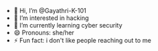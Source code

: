 - 👋 Hi, I’m @Gayathri-K-101
- 👀 I’m interested in hacking
- 🌱 I’m currently learning cyber security
- 😄 Pronouns: she/her
- ⚡ Fun fact: i don't like people reaching out to me 

<!---
Gayathri-K-101/Gayathri-K-101 is a ✨ special ✨ repository because its `README.md` (this file) appears on your GitHub profile.
You can click the Preview link to take a look at your changes.
--->
